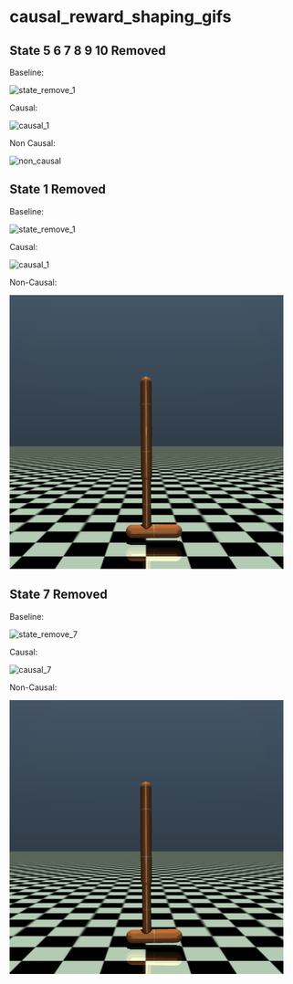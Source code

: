 # causal_reward_shaping_gifs

## State 5 6 7 8 9 10 Removed 

Baseline: 

![state_remove_1](stateremove5678910.gif)

Causal:

![causal_1](causal5678910.gif)

Non Causal:

![non_causal](non_causal_5678910.gif)

## State 1 Removed

Baseline: 

![state_remove_1](state_remove_1.gif)

Causal:

![causal_1](causal_1.gif)

Non-Causal:

![non_causal_1](non_causal_1.gif)


## State 7 Removed



Baseline: 

![state_remove_7](state_remove_7.gif)

Causal:

![causal_7](causal7.gif)

Non-Causal:

![non_causal_7](non_causal_7.gif)
